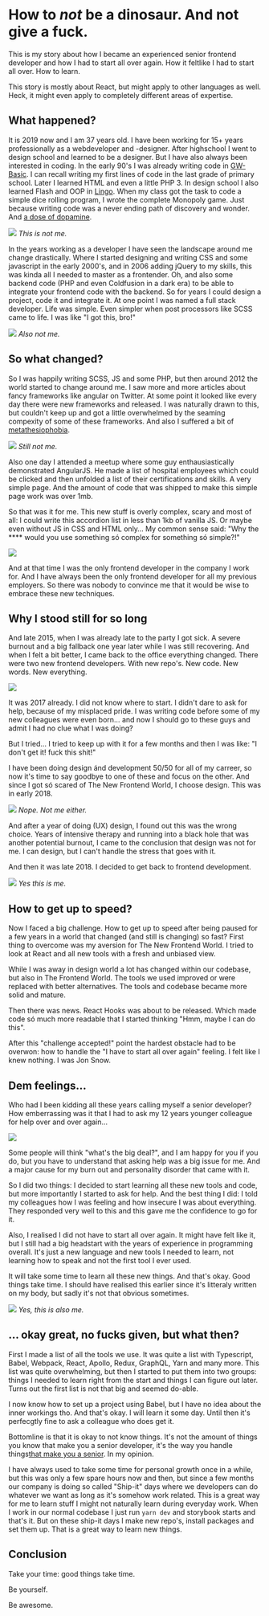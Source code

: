 # How to _not_ be a dinosaur. And not give a fuck.

This is my story about how I became an experienced senior frontend developer and how I had to start all over again. How it feltlike I had to start all over. How to learn. 

This story is mostly about React, but might apply to other languages as well. Heck, it might even apply to completely different areas of expertise.

## What happened? 

It is 2019 now and I am 37 years old. I have been working for 15+ years professionally as a webdeveloper and -designer. After highschool I went to design school and learned to be a designer. But I have also always been interested in coding. In the early 90's I was already writing code in [GW-Basic](https://nl.wikipedia.org/wiki/GW-BASIC). I can recall writing my first lines of code in the last grade of primary school. Later I learned HTML and even a little PHP 3. In design school I also learned Flash and OOP in [Lingo](https://en.wikipedia.org/wiki/Lingo_(programming_language)). When my class got the task to code a simple dice rolling program, I wrote the complete Monopoly game. Just because writing code was a never ending path of discovery and wonder. And [a dose of dopamine](https://www.npr.org/sections/ed/2014/10/24/357811146/curiosity-it-may-have-killed-the-cat-but-it-helps-us-learn?t=1572532599814).

![](https://raw.githubusercontent.com/MyOnlineStore/blogs/Dinosaurusblog/public/johan_old.png)
_This is not me._

In the years working as a developer I have seen the landscape around me change drastically. Where I started designing and writing CSS and some javascript in the early 2000's, and in 2006 adding jQuery to my skills, this was kinda all I needed to master as a frontender. Oh, and also some backend code (PHP and even Coldfusion in a dark era) to be able to integrate your frontend code with the backend. So for years I could design a project, code it and integrate it. At one point I was named a full stack developer. Life was simple. Even simpler when post processors like SCSS came to life. I was like "I got this, bro!"

![](https://raw.githubusercontent.com/MyOnlineStore/blogs/Dinosaurusblog/public/johan_happy.png)
_Also not me._

## So what changed?

So I was happily writing SCSS, JS and some PHP, but then around 2012 the world started to change around me. I saw more and more articles about fancy frameworks like angular on Twitter. At some point it looked like every day there were new frameworks and released. I was naturally drawn to this, but couldn't keep up and got a little overwhelmed by the seaming compexity of some of these frameworks. And also I suffered a bit of [metathesiophobia](https://www.fearof.net/fear-of-change-phobia-metathesiophobia/).
  
![](https://raw.githubusercontent.com/MyOnlineStore/blogs/Dinosaurusblog/public/johan_worried.png)
_Still not me._ 

Also one day I attended a meetup where some guy enthausiastically demonstrated AngularJS. He made a list of hospital employees which could be clicked and then unfolded a list of their certifications and skills. A very simple page. And the amount of code that was shipped to make this simple page work was over 1mb.

So that was it for me. This new stuff is overly complex, scary and most of all: I could write this accordion list in less than 1kb of vanilla JS. Or maybe even without JS in CSS and HTML only… My common sense said: "Why the **** would you use something só complex for something só simple?!"

![](https://raw.githubusercontent.com/MyOnlineStore/blogs/Dinosaurusblog/public/johan_wtf1.png)  

And at that time I was the only frontend developer in the company I work for. And I have always been the only frontend developer for all my previous employers. So there was nobody to convince me that it would be wise to embrace these new techniques.

## Why I stood still for so long

And late 2015, when I was already late to the party I got sick. A severe burnout and a big fallback one year later while I was still recovering. And when I felt a bit better, I came back to the office everything changed. There were two new frontend developers. With new repo's. New code. New words. New everything. 

![](https://raw.githubusercontent.com/MyOnlineStore/blogs/Dinosaurusblog/public/johan_wtf2.png)
  

It was 2017 already. I did not know where to start. I didn't dare to ask for help, because of my misplaced pride. I was writing code before some of my new colleagues were even born… and now I should go to these guys and admit I had no clue what I was doing?

But I tried… I tried to keep up with it for a few months and then I was like: "I don't get it! fuck this shit!" 

I have been doing design ánd development 50/50 for all of my carreer, so now it's time to say goodbye to one of these and focus on the other. And since I got só scared of The New Frontend World, I choose design. This was in early 2018.

![](https://raw.githubusercontent.com/MyOnlineStore/blogs/Dinosaurusblog/public/johan_drawing.png)
_Nope. Not me either._

And after a year of doing (UX) design, I found out this was the wrong choice. Years of intensive therapy and running into a black hole that was another potential burnout, I came to the conclusion that design was not for me. I can design, but I can't handle the stress that goes with it. 

And then it was late 2018. I decided to get back to frontend development.

![](https://raw.githubusercontent.com/MyOnlineStore/blogs/Dinosaurusblog/public/johan_dino.png)
_Yes this is me._

## How to get up to speed? 

Now I faced a big challenge. How to get up to speed after being paused for a few years in a world that changed (and still is changing) so fast? First thing to overcome was my aversion for The New Frontend World. I tried to look at React and all new tools with a fresh and unbiased view.

While I was away in design world a lot has changed within our codebase, but also in The Frontend World. The tools we used improved or were replaced with better alternatives. The tools and codebase became more solid and mature.

Then there was news. React Hooks was about to be released. Which made code só much more readable that I started thinking "Hmm, maybe I can do this".  

After this "challenge accepted!" point the hardest obstacle had to be overwon: how to handle the "I have to start all over again" feeling. I felt like I knew nothing. I was Jon Snow.

## Dem feelings...

Who had I been kidding all these years calling myself a senior developer? How emberrassing was it that I had to ask my 12 years younger colleague for help over and over again...  

![](https://raw.githubusercontent.com/MyOnlineStore/blogs/Dinosaurusblog/public/johan_knowsnothing.png)

Some people will think "what's the big deal?", and I am happy for you if you do, but you have to understand that asking help was a big issue for me. And a major cause for my burn out and personality disorder that came with it.

So I did two things: I decided to start learning all these new tools and code, but more importantly I started to ask for help. And the best thing I did: I told my colleagues how I was feeling and how insecure I was about everything. They responded very well to this and this gave me the confidence to go for it.

Also, I realised I did not have to start all over again. It might have felt like it, but I still had a big headstart with the years of experience in programming overall. It's just a new language and new tools I needed to learn, not learning how to speak and not the first tool I ever used.

It will take some time to learn all these new things. And that's okay. Good things take time. I should have realised this earlier since it's litteraly written on my body, but sadly it's not that obvious sometimes.

![](https://raw.githubusercontent.com/MyOnlineStore/blogs/Dinosaurusblog/public/johan_arm.png)
_Yes, this is also me._

## … okay great, no fucks given, but what then?

First I made a list of all the tools we use. It was quite a list with Typescript, Babel, Webpack, React, Apollo, Redux, GraphQL, Yarn and many more. This list was quite overwhelming, but then I started to put them into two groups: things I needed to learn right from the start and things I can figure out later. Turns out the first list is not that big and seemed do-able.

I now know how to set up a project using Babel, but I have no idea about the inner workings tho. And that's okay. I will learn it some day. Until then it's perfecgtly fine to ask a colleague who does get it.

Bottomline is that it is okay to not know things. It's not the amount of things you know that make you a senior developer, it's the way you handle things[that make you a senior](https://medium.com/better-programming/how-to-be-a-good-senior-developer-958948e02ada). In my opinion.

I have always used to take some time for personal growth once in a while, but this was only a few spare hours now and then, but since a few months our company is doing so called "Ship-it" days where we developers can do whatever we want as long as it's somehow work related. This is a great way for me to learn stuff I might not naturally learn during everyday work. When I work in our normal codebase I just run `yarn dev` and storybook starts and that's it. But on these ship-it days I make new repo's, install packages and set them up. That is a great way to learn new things.

## Conclusion

Take your time: good things take time.

Be yourself. 

Be awesome. 